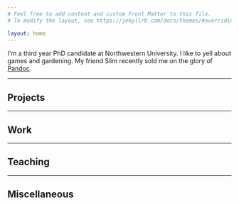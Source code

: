 ```yaml
---
# Feel free to add content and custom Front Matter to this file.
# To modify the layout, see https://jekyllrb.com/docs/themes/#overriding-theme-defaults

layout: home
---
```


I'm a third year PhD candidate at Northwestern University. I like to yell about games and
gardening. My friend Slim recently sold me on the glory of [Pandoc](http://pandoc.org).


---

## Projects



---

## Work



---

## Teaching


---

## Miscellaneous


